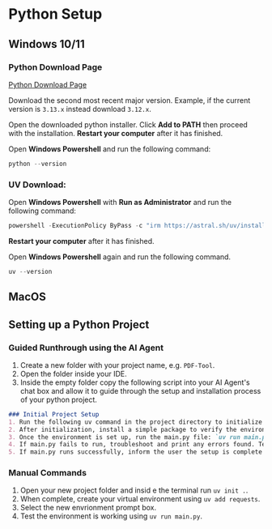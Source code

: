 # Python Setup

## Windows 10/11

### Python Download Page
[Python Download Page](https://www.python.org/downloads/)

Download the second most recent major version. Example, if the current version is `3.13.x` instead download `3.12.x`.

Open the downloaded python installer. Click **Add to PATH** then proceed with the installation. **Restart your computer** after it has finished. 

Open **Windows Powershell** and run the following command:

```powershell
python --version
```

### UV Download: 
Open **Windows Powershell** with **Run as Administrator** and run the following command:
```powershell
powershell -ExecutionPolicy ByPass -c "irm https://astral.sh/uv/install.ps1 | iex"
```
**Restart your computer** after it has finished. 

Open **Windows Powershell** again and run the following command. 
```powershell
uv --version
```

## MacOS


## Setting up a Python Project

### Guided Runthrough using the AI Agent
1. Create a new folder with your project name, e.g. `PDF-Tool`. 
2. Open the folder inside your IDE.
3. Inside the empty folder copy the following script into your AI Agent's chat box and allow it to guide through the setup and installation process of your python project.

```markdown
### Initial Project Setup
1. Run the following uv command in the project directory to initialize the project: `uv init .`
2. After initialization, install a simple package to verify the environment setup: `uv add requests` 
3. Once the environment is set up, run the main.py file: `uv run main.py`
4. If main.py fails to run, troubleshoot and print any errors found. Test solutions based on common Python and UV runtime issues.
5. If main.py runs successfully, inform the user the setup is complete and prompt them to fill out basic info in pyproject.toml.
```

### Manual Commands
1. Open your new project folder and insid e the terminal run `uv init .`.
2. When complete, create your virtual environment using `uv add requests`. 
3. Select the new envrionment prompt box. 
4. Test the environment is working using `uv run main.py`. 
